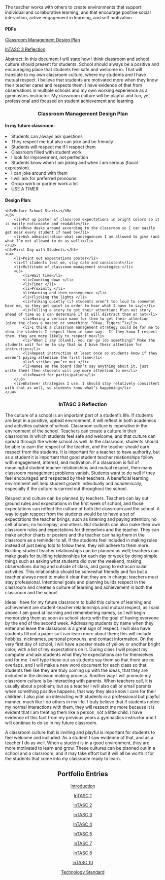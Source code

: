 <p>The teacher works with others to create environments that support individual and collaborative learning, and that encourage positive social interaction, active engagement in learning, and self motivation.</p>
<h4>PDFs</h4>
<p><a href="InTASC%203%20Design%20plan.pdf">Classroom Management Design Plan</a></p>
<p><a href="InTASC%203%20reflection.pdf">InTASC 3 Reflection</a></p>

<p>Abstract: In this document I will state how I think classroom and school culture should present for students. School should always be a positive and encouraging place that students feel safe and welcome in. That will translate to my own classroom culture, where my students and I have mutual respect. I believe that students are motivated more when they know their teacher cares and respects them; I have evidence of that from observations in multiple schools and my own working experience as a gymnastics instructor. My classroom culture will be playful and fun, yet professional and focused on student achievement and learning.</p>
<h3 align="center">Classroom Management Design Plan</h3>
<p>
<h4>In my future classroom:</h4>
<u1>
	<li>Students can always ask questions </li>
	<li>They respect me but also can joke and be friendly</li>
	<li>Students will respect me if I respect them</li>
	<li>Classroom filled with student work</li>
	<li>I look for improvement, not perfection </li>
	<li>Students know when I am joking and when I am serious (facial expression)</li>
	<li>I can joke around with them </li>
	<li>I will ask for preferred pronouns</li>
	<li>Group work or partner work a lot</li>	
	<li>USE A TIMER</li>
</u1></p>
<p>
<h4>Design Plan:</h4>

	<h5>Before School Starts:</h5>
	<u3>
		<li>Put up poster of classroom expectations in bright colors so it is easily noticeable and readable</li>
		<li>Move desks around according to the classroom so I can easily get near every student if need be</li>
		<li>Ask administration what consequences I am allowed to give (and what I’m not allowed to do as well)</li>
	</u3>
	<h5>First Day with Students:</h5>
	<u4>
		<li>Point out expectations poster</li>
		<li>If students test me, stay calm and consistent</li>
		<li>Multitude of classroom management strategies:</li>
		<u5>
			<li>Wait time</li>
			<li>Counting down </li>
			<li>Timer </li>
			<li>Proximity </li>
			<li>Warning and then consequence </li>
			<li>Flicking the lights </li>
			<li>Talking quietly (if students aren’t too loud to somewhat hear me, so they get quiet in order to hear what I have to say)</li>
			<li>Telling a story to get their attention: Plan out story ahead of time so I can determine if it will distract them or not</li>
			<li>Having a certain name for them to get their attention (give the class a mascot or something: “Okay, Tigers!”)</li>
			<li>I think a classroom management strategy could be for me to show the students I respect them in some way.  If they know I respect them, they are more likely to respect me</li>
			<li>“When I say [blank], you can go [do something]” Make the students wait for me to say that so I have their attention for instruction</li>
			<li>Repeat instruction at least once so students know if they weren’t paying attention the first time</li<
			<li>3 strikes you’re out </li>
			<li>Names on the board (don’t say anything about it, just write them) then students will pay more attention to me</li>
			<li>Reward for participation</li>
		</u5>
		<li>Whatever strategies I use, I should stay relatively consistent with that as well, so students know what’s happening</li>
	</u4>
</u2>
</p>
<h3 align="center">InTASC 3 Reflection</h3>
<p>The culture of a school is an important part of a student’s life. If students are kept in a positive, upbeat environment, it will reflect in both academics and activities outside of school. Classroom culture is imperative in the environment of the school. Teachers can create a culture in their classrooms in which students feel safe and welcome, and that culture can spread through the whole school as well. In the classroom, students should be able to earn the respect of the teacher, and the teacher should earn respect from the students. It is important for a teacher to have authority, but as a student it is important that good student teacher relationships follow with engagement, interest, and motivation. If a classroom is full of meaningful student teacher relationships and mutual respect, then many classroom management problems vanish. Students want to do well if they feel encouraged and respected by their teachers. A beneficial learning environment will help student growth individually and academically, especially if the culture is carried out throughout the school. </p>
<p>Respect and culture can be planned by teachers. Teachers can lay out ground rules and expectations in the first week of school, and those expectations can reflect the culture of both the classroom and the school. A way to gain respect from the students would be to have a set of expectations the teacher brings, such as listening and paying attention; no cell phones; no horseplay; and others. But students can also make their own classroom rules and expectations for themselves and the teacher. They can make anchor charts or posters and the teacher can hang them in the classroom as a reminder to all. If the students feel included in making rules instead of just being told to follow them, they will adhere to them more. Building student teacher relationships can be planned as well; teachers can make goals for building relationships for each day or week by doing simple things such as asking what students did over the weekend, making observations during and outside of class, and going to extracurricular activities. This relationship should be somewhat friendly and fun but a teacher always need to make it clear that they are in charge; teachers must stay professional. Intentional goals and planning builds respect in the classroom and creates a culture of learning and achievement in both the classroom and the school. </p>
<p>Ideas I have for my future classroom to build this culture of learning and achievement are student-teacher relationships and mutual respect, as I said above. I am good at learning and remembering names, so I will begin memorizing them as soon as school starts with the goal of having everyone by the end of the second week. Addressing students by name when they enter and leave the classroom is a great sign of respect. I will also have students fill out a paper so I can learn more about them; this will include hobbies, nicknames, personal pronouns, and contact information. On the very first day of school, I will have a poster made of yellow or another bright color, with a list of my expectations on it. During class I will project my computer and ask students what they’re expectations are for themselves and for me. I will type these out as students say them so that there are no overlaps, and I will make a new word document for each class so that students feel like they are truly coming up with the ideas, that they are included in the decision making process. Another way I will promote my classroom culture is by interacting with parents. When teachers call, it is usually about a problem; but as a teacher I will also call or email parents when something positive happens, that way they also know I care for their children. I also plan on interacting with students in a professional but playful manner, much like I do others in my life. I truly believe that if students notice my normal interactions with them, they will respect me more because it is evident that I am treating them like a person, not a little child. I have evidence of this fact from my previous years a gymnastics instructor and I will continue to do so in my future classroom. </p>
<p>A classroom culture that is inviting and playful is important for students to feel welcome and included. As a student I saw evidence of that, and as a teacher I do as well. When a student is in a good environment, they are more motivated to learn and grow. These cultures can be planned out in a school and a classroom, and it may take effort but it will all be worth it for the students that come into my classroom ready to learn. </p>
		

<h2 align="center">Portfolio Entries</h2>
<p align="center"><a href="https://etrumble.github.io/Emily-Trumble-Portfolio/">Introduction</a></p>
<p align="center"><a href="https://etrumble.github.io/InTASC_1/">InTASC 1</a></p>
<p align="center"><a href="https://etrumble.github.io/InTASC_2/">InTASC 2</a></p>
<p align="center"><a href="https://etrumble.github.io/InTASC_3/">InTASC 3</a></p>
<p align="center"><a href="https://etrumble.github.io/InTASC_4/">InTASC 4</a></p>
<p align="center"><a href="https://etrumble.github.io/InTASC_5/">InTASC 5</a></p>
<p align="center"><a href="https://etrumble.github.io/InTASC_7/">InTASC 7</a></p>
<p align="center"><a href="https://etrumble.github.io/InTASC_8/">InTASC 8</a></p>
<p align="center"><a href="https://etrumble.github.io/InTASC_10/">InTASC 10</a></p>
<p align="center"><a href="https://etrumble.github.io/Technology_Standard/">Technology Standard</a></p>
